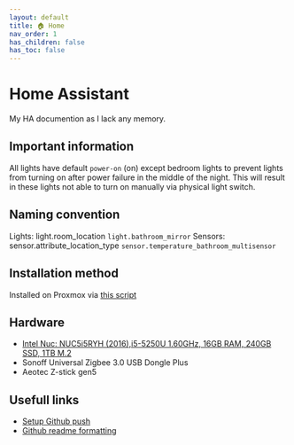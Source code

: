 ```yaml
---
layout: default
title: 🏠 Home
nav_order: 1
has_children: false
has_toc: false
---
```


# Home Assistant
My HA documention as I lack any memory.

## Important information
All lights have default `power-on` (on) except bedroom lights to prevent lights from turning on after power failure in the middle of the night. This will result in these lights not able to turn on manually via physical light switch.

## Naming convention
Lights: light.room_location `light.bathroom_mirror`
Sensors: sensor.attribute_location_type `sensor.temperature_bathroom_multisensor`

## Installation method
Installed on Proxmox via [this script](https://github.com/whiskerz007/proxmox_hassos_install)

## Hardware 
- [Intel Nuc: NUC5i5RYH (2016),i5-5250U 1.60GHz, 16GB RAM, 240GB SSD, 1TB M.2](https://ark.intel.com/content/www/us/en/ark/products/83255/intel-nuc-kit-nuc5i5ryh.html)
- Sonoff Universal Zigbee 3.0 USB Dongle Plus
- Aeotec Z-stick gen5

## Usefull links
- [Setup Github push](https://youtu.be/hhv-WqGUy_o)
- [Github readme formatting](https://docs.github.com/en/get-started/writing-on-github/getting-started-with-writing-and-formatting-on-github/basic-writing-and-formatting-syntax)